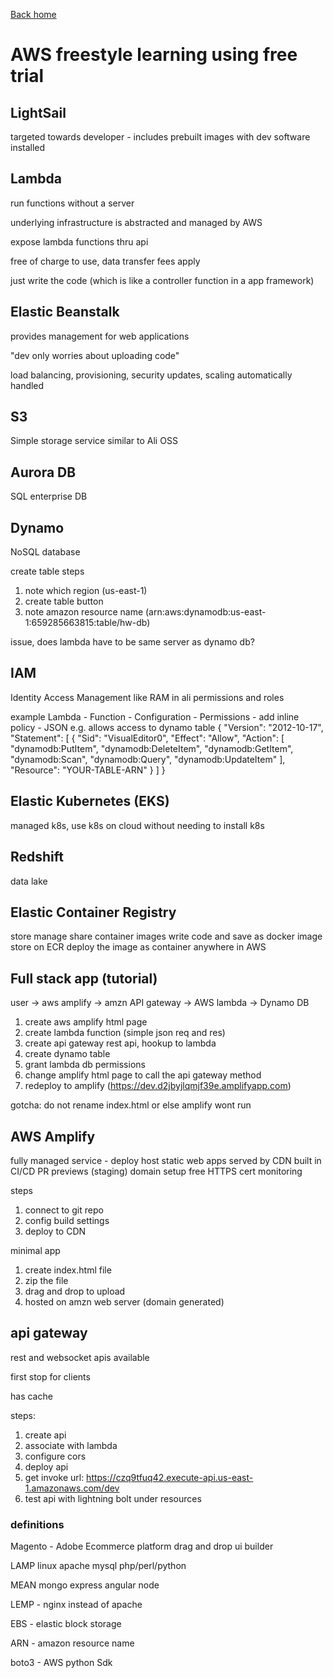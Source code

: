 [Back home](../index.md)

# AWS freestyle learning using free trial

## LightSail

targeted towards developer - includes prebuilt images with dev software installed

## Lambda 

run functions without a server 

underlying infrastructure is abstracted and managed by AWS

expose lambda functions thru api 

free of charge to use, data transfer fees apply 

just write the code (which is like a controller function in a app framework)

## Elastic Beanstalk 

provides management for web applications

"dev only worries about uploading code"

load balancing, provisioning, security updates, 
scaling automatically handled

## S3 

Simple storage service 
similar to Ali OSS

## Aurora DB

SQL enterprise DB

## Dynamo

NoSQL database

create table steps
1.  note which region (us-east-1)
2.  create table button 
3.  note amazon resource name (arn:aws:dynamodb:us-east-1:659285663815:table/hw-db)

issue, does lambda have to be same server as dynamo db?

## IAM

Identity Access Management like RAM in ali 
permissions and roles 

example 
Lambda - Function - Configuration - Permissions - add inline policy - JSON
e.g. allows access to dynamo table 
{
"Version": "2012-10-17",
"Statement": [
    {
        "Sid": "VisualEditor0",
        "Effect": "Allow",
        "Action": [
            "dynamodb:PutItem",
            "dynamodb:DeleteItem",
            "dynamodb:GetItem",
            "dynamodb:Scan",
            "dynamodb:Query",
            "dynamodb:UpdateItem"
        ],
        "Resource": "YOUR-TABLE-ARN"
    }
    ]
}

## Elastic Kubernetes (EKS)

managed k8s, use k8s on cloud without needing to install k8s

## Redshift

data lake 

## Elastic Container Registry 

store manage share container images 
write code and save as docker image 
store on ECR 
deploy the image as container anywhere in AWS

## Full stack app (tutorial)

user -> aws amplify -> amzn API gateway -> AWS lambda -> Dynamo DB 

1.  create aws amplify html page
2.  create lambda function (simple json req and res)
3.  create api gateway rest api, hookup to lambda 
4.  create dynamo table
5.  grant lambda db permissions 
6.  change amplify html page to call the api gateway method
7.  redeploy to amplify (https://dev.d2jbyjlqmjf39e.amplifyapp.com)

gotcha: do not rename index.html or else amplify wont run

## AWS Amplify 

fully managed service - deploy host static web apps 
served by CDN 
built in CI/CD 
PR previews (staging)
domain setup
free HTTPS cert 
monitoring 

steps 
1.  connect to git repo 
2.  config build settings 
3.  deploy to CDN 

minimal app
1.  create index.html file
2.  zip the file
3.  drag and drop to upload
4.  hosted on amzn web server (domain generated)

## api gateway

rest and websocket apis available 

first stop for clients

has cache 

steps: 

1.  create api
2.  associate with lambda
3.  configure cors 
4.  deploy api 
5.  get invoke url:  https://czq9tfuq42.execute-api.us-east-1.amazonaws.com/dev
6.  test api with lightning bolt under resources

### definitions

Magento - Adobe Ecommerce platform 
drag and drop ui builder

LAMP linux apache mysql php/perl/python

MEAN mongo express angular node 

LEMP - nginx instead of apache 

EBS - elastic block storage

ARN - amazon resource name 

boto3 - AWS python Sdk

